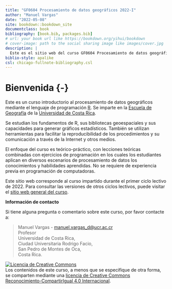 ```yaml
--- 
title: "GF0604 Procesamiento de datos geográficos 2022-I"
author: "Manuel Vargas"
date: "2022-05-08"
site: bookdown::bookdown_site
documentclass: book
bibliography: [book.bib, packages.bib]
# url: your book url like https://bookdown.org/yihui/bookdown
# cover-image: path to the social sharing image like images/cover.jpg
description: |
  Este es el sitio web del curso GF0604 Procesamiento de datos geográficos 2021-I de la Escuela de Geografía de la Universidad de Costa Rica.
biblio-style: apalike
csl: chicago-fullnote-bibliography.csl
---
```


# Bienvenida {-}

Este es un curso introductorio al procesamiento de datos geográficos mediante el lenguaje de programación [R](https://www.r-project.org/). Se imparte en la [Escuela de Geografía](https://www.geografia.fcs.ucr.ac.cr/) de la [Universidad de Costa Rica](https://www.ucr.ac.cr/).

Se estudian los fundamentos de R, sus bibliotecas geoespaciales y sus capacidades para generar gráficos estadísticos. También se utilizan herramientas para facilitar la reproducibilidad de los procedimientos y su comunicación a través de la Internet y otros medios.

El enfoque del curso es teórico-práctico, con lecciones teóricas combinadas con ejercicios de programación en los cuales los estudiantes aplican en diversos escenarios de procesamiento de datos los conocimientos y habilidades aprendidas. No se requiere de experiencia previa en programación de computadoras.

Este sitio web corresponde al curso impartido durante el primer ciclo lectivo de 2022. Para consultar las versiones de otros ciclos lectivos, puede visitar el [sitio web general del curso](https://gf0604-procesamientodatosgeograficos.github.io/).

**Información de contacto**

Si tiene alguna pregunta o comentario sobre este curso, por favor contacte a:

> Manuel Vargas - manuel.vargas_d@ucr.ac.cr  
Profesor  
Universidad de Costa Rica,  
Ciudad Universitaria Rodrigo Facio,  
San Pedro de Montes de Oca,  
Costa Rica.

<a rel="license" href="http://creativecommons.org/licenses/by-sa/4.0/"><img alt="Licencia de Creative Commons" style="border-width:0" src="https://i.creativecommons.org/l/by-sa/4.0/88x31.png" /></a><br />Los contenidos de este curso, a menos que se especifique de otra forma, se comparten mediante una <a rel="license" href="http://creativecommons.org/licenses/by-sa/4.0/">licencia de Creative Commons Reconocimiento-CompartirIgual 4.0 Internacional</a>.
